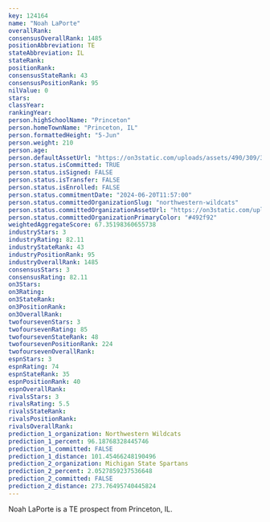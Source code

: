 ```yaml
---
key: 124164
name: "Noah LaPorte"
overallRank: 
consensusOverallRank: 1485
positionAbbreviation: TE
stateAbbreviation: IL
stateRank: 
positionRank: 
consensusStateRank: 43
consensusPositionRank: 95
nilValue: 0
stars: 
classYear: 
rankingYear: 
person.highSchoolName: "Princeton"
person.homeTownName: "Princeton, IL"
person.formattedHeight: "5-Jun"
person.weight: 210
person.age: 
person.defaultAssetUrl: "https://on3static.com/uploads/assets/490/309/309490.png"
person.status.isCommitted: TRUE
person.status.isSigned: FALSE
person.status.isTransfer: FALSE
person.status.isEnrolled: FALSE
person.status.commitmentDate: "2024-06-20T11:57:00"
person.status.committedOrganizationSlug: "northwestern-wildcats"
person.status.committedOrganizationAssetUrl: "https://on3static.com/uploads/assets/119/150/150119.svg"
person.status.committedOrganizationPrimaryColor: "#492f92"
weightedAggregateScore: 67.35198360655738
industryStars: 3
industryRating: 82.11
industryStateRank: 43
industryPositionRank: 95
industryOverallRank: 1485
consensusStars: 3
consensusRating: 82.11
on3Stars: 
on3Rating: 
on3StateRank: 
on3PositionRank: 
on3OverallRank: 
twofoursevenStars: 3
twofoursevenRating: 85
twofoursevenStateRank: 48
twofoursevenPositionRank: 224
twofoursevenOverallRank: 
espnStars: 3
espnRating: 74
espnStateRank: 35
espnPositionRank: 40
espnOverallRank: 
rivalsStars: 3
rivalsRating: 5.5
rivalsStateRank: 
rivalsPositionRank: 
rivalsOverallRank: 
prediction_1_organization: Northwestern Wildcats
prediction_1_percent: 96.18768328445746
prediction_1_committed: FALSE
prediction_1_distance: 101.45466248190496
prediction_2_organization: Michigan State Spartans
prediction_2_percent: 2.0527859237536648
prediction_2_committed: FALSE
prediction_2_distance: 273.76495740445824
---
```

Noah LaPorte is a TE prospect from Princeton, IL.